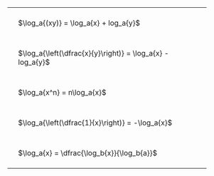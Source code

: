 ---
---

<style type="text/css">
#T_bb437 th.col_heading {
  text-align: left;
  font-size: 1em;
}
#T_bb437 td {
  text-align: left;
  font-size: 1em;
  padding: 1.5em;
}
#T_bb437_row0_col0, #T_bb437_row1_col0, #T_bb437_row2_col0, #T_bb437_row3_col0, #T_bb437_row4_col0 {
  width: 400px;
  white-space: pre-wrap;
}
</style>
<table id="T_bb437">
  <thead>
  </thead>
  <tbody>
    <tr>
      <td id="T_bb437_row0_col0" class="data row0 col0" >$\log_a{(xy)} = \log_a{x} + log_a{y}$</td>
    </tr>
    <tr>
      <td id="T_bb437_row1_col0" class="data row1 col0" >$\log_a{\left(\dfrac{x}{y}\right)} = \log_a{x} - log_a{y}$</td>
    </tr>
    <tr>
      <td id="T_bb437_row2_col0" class="data row2 col0" >$\log_a{x^n} = n\log_a{x}$</td>
    </tr>
    <tr>
      <td id="T_bb437_row3_col0" class="data row3 col0" >$\log_a{\left(\dfrac{1}{x}\right)} = -\log_a{x}$</td>
    </tr>
    <tr>
      <td id="T_bb437_row4_col0" class="data row4 col0" >$\log_a{x} = \dfrac{\log_b{x}}{\log_b{a}}$</td>
    </tr>
  </tbody>
</table>
